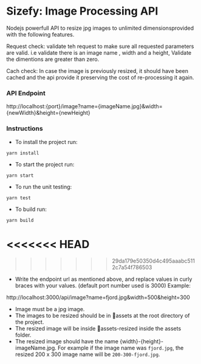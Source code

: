 # Sizefy: Image Processing API

Nodejs powerfull API to resize jpg images to unlimited dimensionsprovided with the following features.

Request check: validate teh request to make sure all requested parameters are valid. i.e validate there is an image name , width and a height, Validate the dimentions are greater than zero.

Cach check: In case the image is previously resized, it should have been cached and the api provide it preserving the cost of re-processing it again.

### API Endpoint

http://localhost:{port}/image?name={imageName.jpg}&width={newWidth}&height={newHeight}

### Instructions

- To install the project run:

```
yarn install

```

- To start the project run:

```
yarn start

```

- To run the unit testing:

```
yarn test

```

- To build run:

```
yarn build

```
<<<<<<< HEAD
=======

>>>>>>> 29da179e50350d4c495aaabc5112c7a54f786503

- Write the endpoint url as mentioned above, and replace values in curly braces with your values. (default port number used is 3000)
  Example:

http://localhost:3000/api/image?name=fjord.jpg&width=500&height=300

- Image must be a jpg image.
- The images to be resized should be in 📁assets at the root directory of the project.
- The resized image will be inside 📁assets-resized inside the assets folder.
- The resized image should have the name {width}-{height}-imageName.jpg. For example if the image name was `fjord.jpg`, the resized 200 x 300 image name will be `200-300-fjord.jpg`.

```

```
